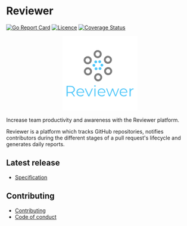 # Reviewer

[![Go Report Card](https://goreportcard.com/badge/github.com/NickyMateev/Reviewer)](https://goreportcard.com/report/github.com/NickyMateev/Reviewer)
[![Licence](https://img.shields.io/github/license/NickyMateev/Reviewer.svg?style=popout)](https://github.com/NickyMateev/Reviewer/blob/master/LICENSE)
[![Coverage Status](https://coveralls.io/repos/github/NickyMateev/Reviewer/badge.svg)](https://coveralls.io/github/NickyMateev/Reviewer)

<p align="center">
<img src="docs/images/ReviewerLogo.png">
</p>

Increase team productivity and awareness with the Reviewer platform.

Reviewer is a platform which tracks GitHub repositories, notifies contributors during the different stages of a pull request's lifecycle and generates 
daily reports.

## Latest release

- [Specification][1]

## Contributing

- [Contributing][2]
- [Code of conduct][3]


[1]: docs/spec.md
[2]: CONTRIBUTING.md
[3]: CODE_OF_CONDUCT.md
